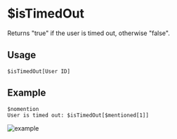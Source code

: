 # $isTimedOut
Returns "true" if the user is timed out, otherwise "false".

## Usage
```
$isTimedOut[User ID]
```

## Example
```
$nomention
User is timed out: $isTimedOut[$mentioned[1]]
```

![example](https://user-images.githubusercontent.com/94063167/198900738-ed1059b6-0d73-4e97-8669-40c770281e51.png)
